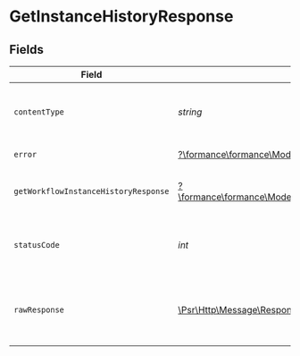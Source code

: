 # GetInstanceHistoryResponse


## Fields

| Field                                                                                                                             | Type                                                                                                                              | Required                                                                                                                          | Description                                                                                                                       |
| --------------------------------------------------------------------------------------------------------------------------------- | --------------------------------------------------------------------------------------------------------------------------------- | --------------------------------------------------------------------------------------------------------------------------------- | --------------------------------------------------------------------------------------------------------------------------------- |
| `contentType`                                                                                                                     | *string*                                                                                                                          | :heavy_check_mark:                                                                                                                | HTTP response content type for this operation                                                                                     |
| `error`                                                                                                                           | [?\formance\formance\Models\Shared\Error](../../models/shared/Error.md)                                                           | :heavy_minus_sign:                                                                                                                | General error                                                                                                                     |
| `getWorkflowInstanceHistoryResponse`                                                                                              | [?\formance\formance\Models\Shared\GetWorkflowInstanceHistoryResponse](../../models/shared/GetWorkflowInstanceHistoryResponse.md) | :heavy_minus_sign:                                                                                                                | The workflow instance history                                                                                                     |
| `statusCode`                                                                                                                      | *int*                                                                                                                             | :heavy_check_mark:                                                                                                                | HTTP response status code for this operation                                                                                      |
| `rawResponse`                                                                                                                     | [\Psr\Http\Message\ResponseInterface](https://www.php-fig.org/psr/psr-7/#33-psrhttpmessageresponseinterface)                      | :heavy_minus_sign:                                                                                                                | Raw HTTP response; suitable for custom response parsing                                                                           |